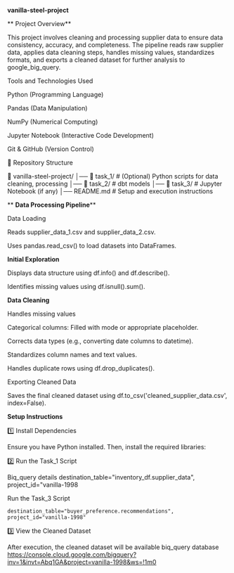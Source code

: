 **vanilla-steel-project**

** Project Overview**

This project involves cleaning and processing supplier data to ensure data consistency, accuracy, and completeness. The pipeline reads raw supplier data, applies data cleaning steps, handles missing values, standardizes formats, and exports a cleaned dataset for further analysis to google_big_query.

Tools and Technologies Used

Python (Programming Language)

Pandas (Data Manipulation)

NumPy (Numerical Computing)

Jupyter Notebook (Interactive Code Development)

Git & GitHub (Version Control)

📂 Repository Structure

📂 vanilla-steel-project/
│── 📂 task_1/                # (Optional) Python scripts for data cleaning, processing
│── 📂 task_2/             # dbt models 
│── 📂 task_3/           # Jupyter Notebook (if any)
│── README.md               # Setup and execution instructions

** **Data Processing Pipeline****

Data Loading

Reads supplier_data_1.csv and supplier_data_2.csv.

Uses pandas.read_csv() to load datasets into DataFrames.

**Initial Exploration**

Displays data structure using df.info() and df.describe().

Identifies missing values using df.isnull().sum().

**Data Cleaning**

Handles missing values

Categorical columns: Filled with mode or appropriate placeholder.

Corrects data types (e.g., converting date columns to datetime).

Standardizes column names and text values.

Handles duplicate rows using df.drop_duplicates().

Exporting Cleaned Data

Saves the final cleaned dataset using df.to_csv('cleaned_supplier_data.csv', index=False).

**Setup Instructions**

1️⃣ Install Dependencies

Ensure you have Python installed. Then, install the required libraries:

2️⃣ Run the Task_1 Script

Biq_query details 
	destination_table="inventory_df.supplier_data",
	project_id="vanilla-1998

Run the Task_3 Script

	destination_table="buyer_preference.recommendations",
	project_id="vanilla-1998"

3️⃣ View the Cleaned Dataset

After execution, the cleaned dataset will be available biq_query database
https://console.cloud.google.com/bigquery?inv=1&invt=Abq1GA&project=vanilla-1998&ws=!1m0






